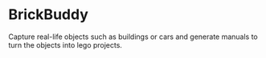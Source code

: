 # BrickBuddy
Capture real-life objects such as buildings or cars and generate manuals to turn the objects into lego projects.

